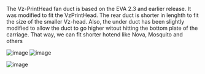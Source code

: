 The Vz-PrintHead fan duct is based on the EVA 2.3 and earlier release. It was modified to fit the VzPrintHead. The rear duct is shorter in lenghth to fit the size of the smaller Vz-head.
Also, the under duct has been slightly modified to allow the duct to go higher witout hitting the bottom plate of the carriage. That way, we can fit shorter hotend like Nova, Mosquito and others

![image](https://user-images.githubusercontent.com/37383368/150803820-53103345-f7ea-4369-98e3-482ffbf9c41c.png)
![image](https://user-images.githubusercontent.com/37383368/150804009-b159c11d-d7da-41aa-a88b-35053a7e6c09.png)


![image](https://user-images.githubusercontent.com/37383368/150802018-e23fbd8f-91f2-4e50-89f0-5685d730d96d.png)

